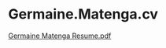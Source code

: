 # Germaine.Matenga.cv
[Germaine Matenga Resume.pdf](https://github.com/nstag8a/Germaine.Matenga.cv/files/10071022/Germaine.Matenga.Resume.pdf)
